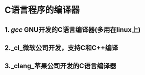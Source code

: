 # C语言程序的编译器

## 1. _gcc_ GNU开发的C语言编译器(多用在linux上)

## 2._cl_微软公司开发，支持C和C++编译

## 3._clang_苹果公司开发的C语言编译器
